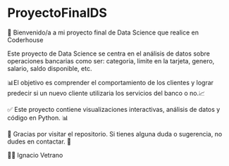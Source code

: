 # ProyectoFinalDS

👋 Bienvenido/a a mi proyecto final de Data Science que realice en Coderhouse

Este proyecto de Data Science se centra en el análisis de datos sobre operaciones bancarias como ser: categoria, limite en la tarjeta, genero, salario, saldo disponible, etc.

📊El objetivo es comprender el comportamiento de los clientes y lograr predecir si un nuevo cliente utilizaria los servicios del banco o no.📈

✅ Este proyecto contiene visualizaciones interactivas, análisis de datos y código en Python. 📊

💬 Gracias por visitar el repositorio. Si tienes alguna duda o sugerencia, no dudes en contactar. 💬

👨‍💻 Ignacio Vetrano
